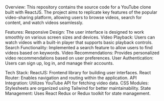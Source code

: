 Overview:
This repository contains the source code for a YouTube clone built with ReactJS. The project aims to replicate key features of the popular video-sharing platform, allowing users to browse videos, search for content, and watch videos seamlessly.

Features:
Responsive Design: The user interface is designed to work smoothly on various screen sizes and devices.
Video Playback: Users can watch videos with a built-in player that supports basic playback controls.
Search Functionality: Implemented a search feature to allow users to find videos based on keywords.
Video Recommendations: Provides personalized video recommendations based on user preferences.
User Authentication: Users can sign up, log in, and manage their accounts.

Tech Stack:
ReactJS: Frontend library for building user interfaces.
React Router: Enables navigation and routing within the application.
API Integration: Utilizes YouTube API for fetching video data.
CSS Modules: Stylesheets are organized using Tailwind for better maintainability.
State Management: Uses React Redux or Redux toolkit for state management.
